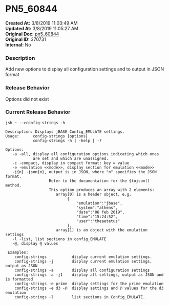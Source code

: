 # PN5_60844

**Created At:** 3/8/2019 11:03:49 AM  
**Updated At:** 3/8/2019 11:05:27 AM  
**Original Doc:** [pn5_60844](https://docs.jbase.com/5-7-2-release-notes/pn5_60844)  
**Original ID:** 370731  
**Internal:** No  


### Description

Add new options to display all configuration settings and to output in JSON format



### Release Behavior

Options did not exist



### Current Release Behavior

```
jsh ~ -->config-strings -h

Description: Displays jBASE Config_EMULATE settings.
Usage:      config-strings {options}
            config-strings -h | -help | -?

Options:
   -a -all, display all configuration options indicating which ones
            are set and which are unassigned.
   -c -compact, display in compact format: key = value
   -e -emulation <<mode>>, display section for emulation <<mode>>
   -j{n} -json{n}, output is in JSON, where "n" specifies the JSON format.
                   Refer to the documentation for the $tojson() method.
                   This option produces an array with 2 elements:
                      array[0] is a header object, e.g.
                           {
                               "emulation":"jbase",
                               "system":"athens",
                               "date":"06 feb 2019",
                               "time":"15:24:52",
                               "user":"theaetetus"
                           },
                      array[1] is an object with the emulation settings
   -l -list, list sections in config_EMULATE
   -@, display @ values

 Examples:
    config-strings           display current emulation settings.
    config-strings -j        display current emulation settings, output as JSON
    config-strings -a        display all configuration settings
    config-strings -a -j1    display all settings, output as JSON and is formatted
    config-strings -e prime  display settings for the prime emulation
    config-strings -e d3 -@  display settings and @ values for the d3 emulation
    config-strings -l        list sections in Config_EMULATE.
```
